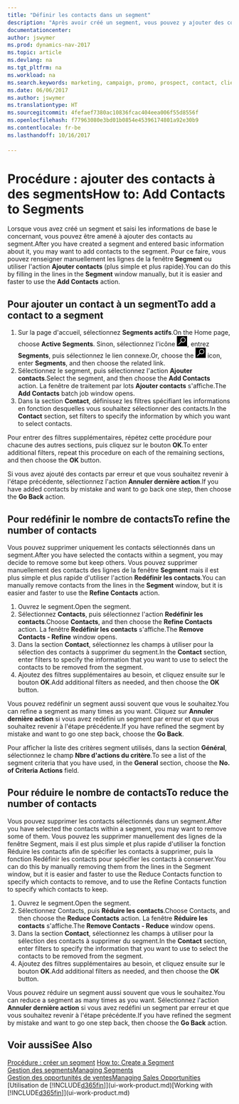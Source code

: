 ```yaml
---
title: "Définir les contacts dans un segment"
description: "Après avoir créé un segment, vous pouvez y ajouter des contacts, par exemple, dans le cadre d'une campagne marketing visant des clients particuliers."
documentationcenter: 
author: jswymer
ms.prod: dynamics-nav-2017
ms.topic: article
ms.devlang: na
ms.tgt_pltfrm: na
ms.workload: na
ms.search.keywords: marketing, campaign, promo, prospect, contact, client, customer
ms.date: 06/06/2017
ms.author: jswymer
ms.translationtype: HT
ms.sourcegitcommit: 4fefaef7380ac10836fcac404eea006f55d8556f
ms.openlocfilehash: f77963080e3bd01b0854e45396174801a92e30b9
ms.contentlocale: fr-be
ms.lasthandoff: 10/16/2017

---
```

# <a name="how-to-add-contacts-to-segments"></a><span data-ttu-id="6cfbd-103">Procédure : ajouter des contacts à des segments</span><span class="sxs-lookup"><span data-stu-id="6cfbd-103">How to: Add Contacts to Segments</span></span>
<span data-ttu-id="6cfbd-104">Lorsque vous avez créé un segment et saisi les informations de base le concernant, vous pouvez être amené à ajouter des contacts au segment.</span><span class="sxs-lookup"><span data-stu-id="6cfbd-104">After you have created a segment and entered basic information about it, you may want to add contacts to the segment.</span></span> <span data-ttu-id="6cfbd-105">Pour ce faire, vous pouvez renseigner manuellement les lignes de la fenêtre **Segment** ou utiliser l'action **Ajouter contacts** (plus simple et plus rapide).</span><span class="sxs-lookup"><span data-stu-id="6cfbd-105">You can do this by filling in the lines in the **Segment** window manually, but it is easier and faster to use the **Add Contacts** action.</span></span>

## <a name="to-add-a-contact-to-a-segment"></a><span data-ttu-id="6cfbd-106">Pour ajouter un contact à un segment</span><span class="sxs-lookup"><span data-stu-id="6cfbd-106">To add a contact to a segment</span></span>
1. <span data-ttu-id="6cfbd-107">Sur la page d'accueil, sélectionnez **Segments actifs**.</span><span class="sxs-lookup"><span data-stu-id="6cfbd-107">On the Home page, choose **Active Segments**.</span></span> <span data-ttu-id="6cfbd-108">Sinon, sélectionnez l'icône ![Page ou état pour la recherche](media/ui-search/search_small.png "Page ou état pour la recherche"), entrez **Segments**, puis sélectionnez le lien connexe.</span><span class="sxs-lookup"><span data-stu-id="6cfbd-108">Or, choose the ![Search for Page or Report](media/ui-search/search_small.png "Search for Page or Report icon") icon, enter **Segments**, and then choose the related link.</span></span>  
2. <span data-ttu-id="6cfbd-109">Sélectionnez le segment, puis sélectionnez l'action **Ajouter contacts**.</span><span class="sxs-lookup"><span data-stu-id="6cfbd-109">Select the segment, and then choose the **Add Contacts** action.</span></span> <span data-ttu-id="6cfbd-110">La fenêtre de traitement par lots **Ajouter contacts** s'affiche.</span><span class="sxs-lookup"><span data-stu-id="6cfbd-110">The **Add Contacts** batch job window opens.</span></span>
3. <span data-ttu-id="6cfbd-111">Dans la section **Contact**, définissez les filtres spécifiant les informations en fonction desquelles vous souhaitez sélectionner des contacts.</span><span class="sxs-lookup"><span data-stu-id="6cfbd-111">In the **Contact** section, set filters to specify the information by which you want to select contacts.</span></span>

<span data-ttu-id="6cfbd-112">Pour entrer des filtres supplémentaires, répétez cette procédure pour chacune des autres sections, puis cliquez sur le bouton **OK**.</span><span class="sxs-lookup"><span data-stu-id="6cfbd-112">To enter additional filters, repeat this procedure on each of the remaining sections, and then choose the **OK** button.</span></span>

<span data-ttu-id="6cfbd-113">Si vous avez ajouté des contacts par erreur et que vous souhaitez revenir à l'étape précédente, sélectionnez l'action **Annuler dernière action**.</span><span class="sxs-lookup"><span data-stu-id="6cfbd-113">If you have added contacts by mistake and want to go back one step, then choose the **Go Back** action.</span></span>

## <a name="to-refine-the-number-of-contacts"></a><span data-ttu-id="6cfbd-114">Pour redéfinir le nombre de contacts</span><span class="sxs-lookup"><span data-stu-id="6cfbd-114">To refine the number of contacts</span></span>
<span data-ttu-id="6cfbd-115">Vous pouvez supprimer uniquement les contacts sélectionnés dans un segment.</span><span class="sxs-lookup"><span data-stu-id="6cfbd-115">After you have selected the contacts within a segment, you may decide to remove some but keep others.</span></span> <span data-ttu-id="6cfbd-116">Vous pouvez supprimer manuellement des contacts des lignes de la fenêtre **Segment** mais il est plus simple et plus rapide d'utiliser l'action **Redéfinir les contacts**.</span><span class="sxs-lookup"><span data-stu-id="6cfbd-116">You can manually remove contacts from the lines in the **Segment** window, but it is easier and faster to use the **Refine Contacts** action.</span></span>

1. <span data-ttu-id="6cfbd-117">Ouvrez le segment.</span><span class="sxs-lookup"><span data-stu-id="6cfbd-117">Open the segment.</span></span>
2. <span data-ttu-id="6cfbd-118">Sélectionnez **Contacts**, puis sélectionnez l'action **Redéfinir les contacts**.</span><span class="sxs-lookup"><span data-stu-id="6cfbd-118">Choose **Contacts**, and then choose the **Refine Contacts** action.</span></span> <span data-ttu-id="6cfbd-119">La fenêtre **Redéfinir les contacts** s'affiche.</span><span class="sxs-lookup"><span data-stu-id="6cfbd-119">The **Remove Contacts - Refine** window opens.</span></span>
3. <span data-ttu-id="6cfbd-120">Dans la section **Contact**, sélectionnez les champs à utiliser pour la sélection des contacts à supprimer du segment.</span><span class="sxs-lookup"><span data-stu-id="6cfbd-120">In the **Contact** section, enter filters to specify the information that you want to use to select the contacts to be removed from the segment.</span></span>
4. <span data-ttu-id="6cfbd-121">Ajoutez des filtres supplémentaires au besoin, et cliquez ensuite sur le bouton **OK**.</span><span class="sxs-lookup"><span data-stu-id="6cfbd-121">Add additional filters as needed, and then choose the **OK** button.</span></span>

<span data-ttu-id="6cfbd-122">Vous pouvez redéfinir un segment aussi souvent que vous le souhaitez.</span><span class="sxs-lookup"><span data-stu-id="6cfbd-122">You can refine a segment as many times as you want.</span></span> <span data-ttu-id="6cfbd-123">Cliquez sur **Annuler dernière action** si vous avez redéfini un segment par erreur et que vous souhaitez revenir à l'étape précédente.</span><span class="sxs-lookup"><span data-stu-id="6cfbd-123">If you have refined the segment by mistake and want to go one step back, choose the **Go Back**.</span></span>

<span data-ttu-id="6cfbd-124">Pour afficher la liste des critères segment utilisés, dans la section **Général**, sélectionnez le champ **Nbre d'actions du critère**.</span><span class="sxs-lookup"><span data-stu-id="6cfbd-124">To see a list of the segment criteria that you have used, in the **General** section, choose the **No. of Criteria Actions** field.</span></span>

## <a name="to-reduce-the-number-of-contacts"></a><span data-ttu-id="6cfbd-125">Pour réduire le nombre de contacts</span><span class="sxs-lookup"><span data-stu-id="6cfbd-125">To reduce the number of contacts</span></span>
<span data-ttu-id="6cfbd-126">Vous pouvez supprimer les contacts sélectionnés dans un segment.</span><span class="sxs-lookup"><span data-stu-id="6cfbd-126">After you have selected the contacts within a segment, you may want to remove some of them.</span></span> <span data-ttu-id="6cfbd-127">Vous pouvez les supprimer manuellement des lignes de la fenêtre Segment, mais il est plus simple et plus rapide d'utiliser la fonction Réduire les contacts afin de spécifier les contacts à supprimer, puis la fonction Redéfinir les contacts pour spécifier les contacts à conserver.</span><span class="sxs-lookup"><span data-stu-id="6cfbd-127">You can do this by manually removing them from the lines in the Segment window, but it is easier and faster to use the Reduce Contacts function to specify which contacts to remove, and to use the Refine Contacts function to specify which contacts to keep.</span></span>

1. <span data-ttu-id="6cfbd-128">Ouvrez le segment.</span><span class="sxs-lookup"><span data-stu-id="6cfbd-128">Open the segment.</span></span>
2. <span data-ttu-id="6cfbd-129">Sélectionnez Contacts, puis **Réduire les contacts**.</span><span class="sxs-lookup"><span data-stu-id="6cfbd-129">Choose Contacts, and then choose the **Reduce Contacts** action.</span></span> <span data-ttu-id="6cfbd-130">La fenêtre **Réduire les contacts** s'affiche.</span><span class="sxs-lookup"><span data-stu-id="6cfbd-130">The **Remove Contacts - Reduce** window opens.</span></span>
3. <span data-ttu-id="6cfbd-131">Dans la section **Contact**, sélectionnez les champs à utiliser pour la sélection des contacts à supprimer du segment.</span><span class="sxs-lookup"><span data-stu-id="6cfbd-131">In the **Contact** section, enter filters to specify the information that you want to use to select the contacts to be removed from the segment.</span></span>
4. <span data-ttu-id="6cfbd-132">Ajoutez des filtres supplémentaires au besoin, et cliquez ensuite sur le bouton **OK**.</span><span class="sxs-lookup"><span data-stu-id="6cfbd-132">Add additional filters as needed, and then choose the **OK** button.</span></span>

<span data-ttu-id="6cfbd-133">Vous pouvez réduire un segment aussi souvent que vous le souhaitez.</span><span class="sxs-lookup"><span data-stu-id="6cfbd-133">You can reduce a segment as many times as you want.</span></span> <span data-ttu-id="6cfbd-134">Sélectionnez l'action **Annuler dernière action** si vous avez redéfini un segment par erreur et que vous souhaitez revenir à l'étape précédente.</span><span class="sxs-lookup"><span data-stu-id="6cfbd-134">If you have refined the segment by mistake and want to go one step back, then choose the **Go Back** action.</span></span>

## <a name="see-also"></a><span data-ttu-id="6cfbd-135">Voir aussi</span><span class="sxs-lookup"><span data-stu-id="6cfbd-135">See Also</span></span>
<span data-ttu-id="6cfbd-136">[Procédure : créer un segment](marketing-how-create-segment.md) </span><span class="sxs-lookup"><span data-stu-id="6cfbd-136">[How to: Create a Segment](marketing-how-create-segment.md) </span></span>  
[<span data-ttu-id="6cfbd-137">Gestion des segments</span><span class="sxs-lookup"><span data-stu-id="6cfbd-137">Managing Segments</span></span>](marketing-segments.md)  
[<span data-ttu-id="6cfbd-138">Gestion des opportunités de ventes</span><span class="sxs-lookup"><span data-stu-id="6cfbd-138">Managing Sales Opportunities</span></span>](marketing-manage-sales-opportunities.md)  
<span data-ttu-id="6cfbd-139">[Utilisation de [!INCLUDE[d365fin](includes/d365fin_md.md)]](ui-work-product.md)</span><span class="sxs-lookup"><span data-stu-id="6cfbd-139">[Working with [!INCLUDE[d365fin](includes/d365fin_md.md)]](ui-work-product.md)</span></span>  

